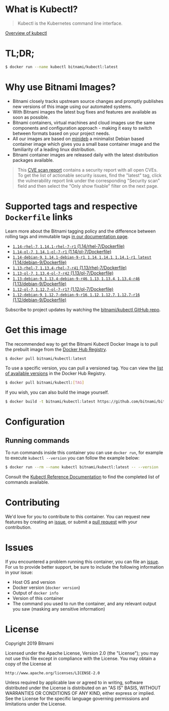 
# What is Kubectl?

> Kubectl is the Kubernetes command line interface.

[Overview of kubectl](https://kubernetes.io/docs/reference/kubectl/overview/)

# TL;DR;

```bash
$ docker run --name kubectl bitnami/kubectl:latest
```

# Why use Bitnami Images?

* Bitnami closely tracks upstream source changes and promptly publishes new versions of this image using our automated systems.
* With Bitnami images the latest bug fixes and features are available as soon as possible.
* Bitnami containers, virtual machines and cloud images use the same components and configuration approach - making it easy to switch between formats based on your project needs.
* All our images are based on [minideb](https://github.com/bitnami/minideb) a minimalist Debian based container image which gives you a small base container image and the familiarity of a leading linux distribution.
* Bitnami container images are released daily with the latest distribution packages available.


> This [CVE scan report](https://quay.io/repository/bitnami/kubectl?tab=tags) contains a security report with all open CVEs. To get the list of actionable security issues, find the "latest" tag, click the vulnerability report link under the corresponding "Security scan" field and then select the "Only show fixable" filter on the next page.

# Supported tags and respective `Dockerfile` links

Learn more about the Bitnami tagging policy and the difference between rolling tags and immutable tags [in our documentation page](https://docs.bitnami.com/containers/how-to/understand-rolling-tags-containers/).


* [`1.14-rhel-7`, `1.14.1-rhel-7-r1` (1.14/rhel-7/Dockerfile)](https://github.com/bitnami/bitnami-docker-kubectl/blob/1.14.1-rhel-7-r1/1.14/rhel-7/Dockerfile)
* [`1.14-ol-7`, `1.14.1-ol-7-r1` (1.14/ol-7/Dockerfile)](https://github.com/bitnami/bitnami-docker-kubectl/blob/1.14.1-ol-7-r1/1.14/ol-7/Dockerfile)
* [`1.14-debian-9`, `1.14.1-debian-9-r1`, `1.14`, `1.14.1`, `1.14.1-r1`, `latest` (1.14/debian-9/Dockerfile)](https://github.com/bitnami/bitnami-docker-kubectl/blob/1.14.1-debian-9-r1/1.14/debian-9/Dockerfile)
* [`1.13-rhel-7`, `1.13.4-rhel-7-r41` (1.13/rhel-7/Dockerfile)](https://github.com/bitnami/bitnami-docker-kubectl/blob/1.13.4-rhel-7-r41/1.13/rhel-7/Dockerfile)
* [`1.13-ol-7`, `1.13.4-ol-7-r42` (1.13/ol-7/Dockerfile)](https://github.com/bitnami/bitnami-docker-kubectl/blob/1.13.4-ol-7-r42/1.13/ol-7/Dockerfile)
* [`1.13-debian-9`, `1.13.4-debian-9-r46`, `1.13`, `1.13.4`, `1.13.4-r46` (1.13/debian-9/Dockerfile)](https://github.com/bitnami/bitnami-docker-kubectl/blob/1.13.4-debian-9-r46/1.13/debian-9/Dockerfile)
* [`1.12-ol-7`, `1.12.7-ol-7-r17` (1.12/ol-7/Dockerfile)](https://github.com/bitnami/bitnami-docker-kubectl/blob/1.12.7-ol-7-r17/1.12/ol-7/Dockerfile)
* [`1.12-debian-9`, `1.12.7-debian-9-r16`, `1.12`, `1.12.7`, `1.12.7-r16` (1.12/debian-9/Dockerfile)](https://github.com/bitnami/bitnami-docker-kubectl/blob/1.12.7-debian-9-r16/1.12/debian-9/Dockerfile)

Subscribe to project updates by watching the [bitnami/kubectl GitHub repo](https://github.com/bitnami/bitnami-docker-kubectl).

# Get this image

The recommended way to get the Bitnami Kubectl Docker Image is to pull the prebuilt image from the [Docker Hub Registry](https://hub.docker.com/r/bitnami/kubectl).

```bash
$ docker pull bitnami/kubectl:latest
```

To use a specific version, you can pull a versioned tag. You can view the [list of available versions](https://hub.docker.com/r/bitnami/kubectl/tags/) in the Docker Hub Registry.

```bash
$ docker pull bitnami/kubectl:[TAG]
```

If you wish, you can also build the image yourself.

```bash
$ docker build -t bitnami/kubectl:latest https://github.com/bitnami/bitnami-docker-kubectl.git
```

# Configuration

## Running commands

To run commands inside this container you can use `docker run`, for example to execute `kubectl --version` you can follow the example below:

```bash
$ docker run --rm --name kubectl bitnami/kubectl:latest -- --version
```

Consult the [Kubectl Reference Documentation](https://kubernetes.io/docs/reference/generated/kubectl/kubectl-commands) to find the completed list of commands available.

# Contributing

We'd love for you to contribute to this container. You can request new features by creating an [issue](https://github.com/bitnami/bitnami-docker-kubectl/issues), or submit a [pull request](https://github.com/bitnami/bitnami-docker-kubectl/pulls) with your contribution.

# Issues

If you encountered a problem running this container, you can file an [issue](https://github.com/bitnami/bitnami-docker-kubectl/issues). For us to provide better support, be sure to include the following information in your issue:

- Host OS and version
- Docker version (`docker version`)
- Output of `docker info`
- Version of this container
- The command you used to run the container, and any relevant output you saw (masking any sensitive information)

# License

Copyright 2019 Bitnami

Licensed under the Apache License, Version 2.0 (the "License");
you may not use this file except in compliance with the License.
You may obtain a copy of the License at

    http://www.apache.org/licenses/LICENSE-2.0

Unless required by applicable law or agreed to in writing, software
distributed under the License is distributed on an "AS IS" BASIS,
WITHOUT WARRANTIES OR CONDITIONS OF ANY KIND, either express or implied.
See the License for the specific language governing permissions and
limitations under the License.
